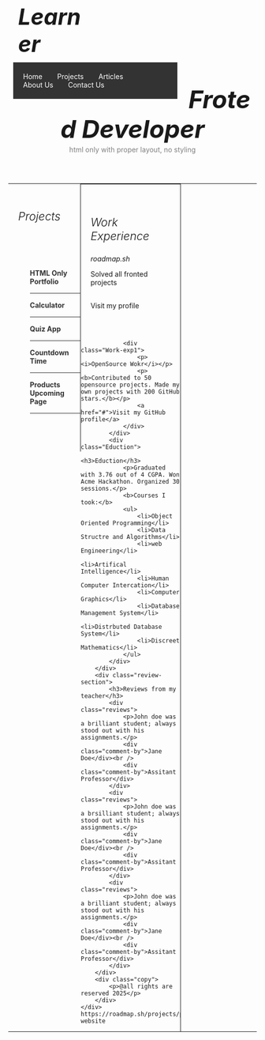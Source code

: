 <!DOCTYPE html>
<html lang="en">
<style>
    h3 {
        font-style: italic;
        font-size: 23px;
        font-weight: 300;
    }

    .main {
        width: auto;
    }

    .logo {
        width: 28%;
        float: left;
        padding: 25px 0px 0px 20px;
    }

    .logo b {
        font-size: 45px;
        font-style: italic;
    }

    .navbar {
        width: auto;
        height: 70px;
    }

    .nav-items {
        width: 70%;
        float: left;
    }

    .nav-items ul {
        list-style-type: none;
        margin: 10px;
        padding: 20px;
        overflow: hidden;
        background-color: #333333;
    }

    .nav-items li {
        float: left;
        color: #fff;
        padding: 0px 30px 0px 0px;
    }

    .nav-items li a {
        display: block;
        color: white;
        text-align: center;
        padding: 16px;
        text-decoration: none;
    }

    .nav-items li a:hover {
        background-color: #111111;
    }

    .slider {
        height: 250px;
        text-align: center;
        border-bottom: 1px solid;
    }

    .slider h1 {
        padding-top: 50px;
        font-style: italic;
        font-size: 50px;
        margin-bottom: 1px;
    }

    .slider p {
        margin-top: 3px;
        color: gray;
    }

    .about-section {
        width: 100%;
        border-bottom: 1px solid;
        float: left;

    }

    .Projects {
        width: 25%;
        float: left;
        border-right: 1px solid;
        padding: 20px 0px 0px 20px;
    }

    .Projects ul {
        list-style-type: none;
        overflow: hidden;
        margin: 77px 0px;


    }

    .Projects li {
        color: #333333;
        padding: 15px 0px 15px 0px;
        border-bottom: 1px solid;
    }

    .Work-exp {
        width: 40%;
        float: left;

        border-right: 1px solid;
    }

    .Work-exp1 {
        padding: 31px 20px;
        border-top: 1px solid;
    }

    .Work-exp1 a {
        display: block;
        padding: 16px 0px;
        text-decoration: none;
    }


    .Eduction {
        width: 30%;
        float: left;
        padding: 20px;
    }

    .Eduction ul {
        list-style-type: none;
        overflow: hidden;

    }

    .Eduction li {

        padding: 10px 0px 0px 0px;

    }

    .review-section {
        float: left;
        padding: 20px;
        padding: 20px 0 50px 0;
        border-bottom: 1px solid;
    }

    .reviews {
        width: 17%;
        border: 1px solid;
        border-radius: 40px;
        float: left;
        padding: 38px 56px;
        margin: 2px 48px;
        align-items: center;
    }

    .comment-by {
        color: gray;
    }

    .copy {
        text-align: center;
    }

    .copy p {
        padding: 20px 0px;
    }

    @media only screen and (max-width: 600px) {
        body {
            background-color: lightblue;
        }

        .nav-items {
            width: 100%;
            float: left;
        }

        .nav-items ul {
            padding: 12px;

        }

        .nav-items li {
            padding: 0px 7px 0px 0px;
            font-size: 16px;
        }

        .logo {
            width: 100%;
            float: left;
            padding: 0px 0px 0px 1px;
            text-align: center;
        }

        .slider {
            height: 170px;
            text-align: center;
            border-bottom: none;
        }

        .slider h1 {
            padding-top: 38px;
            font-style: italic;
            font-size: 39px;
            margin-bottom: 1px;
        }

        .slider p {
            margin-top: 3px;
            color: gray;
            font-size: 13px;
        }

        .Projects {
            width: 96%;
            float: left;
            border: 1px solid;
            padding: 0px 0px 0px 11px;
        }

        .Projects ul {
            margin: 27px 0px;
        }

        .Projects li {
            padding: 10px 0px 10px 0px;
        }

        .Work-exp {
            width: 100%;
            float: left;
            border: 1px solid;
        }

        .Work-exp1 {
            padding: 10px 11px;
            /* border: 1px solid; */
        }

        .Eduction {
            width: 97%;
            float: left;
            padding: 0px 0px 0px 11px;
            border: 1px solid;
        }

        .review-section {
            width: 97%;
            float: left;
            padding: 20px;
            padding: 0px 0 0px 10px;
            border: 1px solid;
        }

        .reviews {
            width: 84%;
            border: 1px solid;
            border-radius: 19px;
            float: left;
            padding: 13px 13px;
            margin: 10px 10px;
            align-items: center;
        }


    }
</style>

<head>
    <meta charset="UTF-8">
    <meta name="viewport" content="width=device-width, initial-scale=1.0">
    <title>Personal Portfolio</title>
</head>

<body>
    <div class="main">
        <div class="navbar">
            <div class="logo">
                <b>Learner</b>
            </div>
            <div class="nav-items">
                <ul>
                    <li>Home</li>
                    <li>Projects</li>
                    <li>Articles</li>
                    <li>About Us</li>
                    <li>Contact Us</li>
                </ul>
            </div>
        </div>
        <div class="slider">
            <h1>Froted Developer</h1>
            <p>html only with proper layout, no styling</p>
        </div>
        <div class="about-section">
            <div class="Projects">
                <h3>Projects</h3>
                <ul>
                    <li><b>HTML Only Portfolio</b></li>
                    <li><b>Calculator</b></li>
                    <li><b>Quiz App</b></li>
                    <li> <b>Countdown Time</b></li>
                    <li><b>Products Upcoming Page</b></li>
                </ul>
            </div>
            <div class="Work-exp">
                <div class="Work-exp1">
                    <h3>Work Experience</h3>
                    <i>roadmap.sh</i>
                    <p>Solved all fronted projects</p>
                    <a href="#">Visit my profile</a>
                </div>

                <div class="Work-exp1">
                    <p><i>OpenSource Wokr</i></p>
                    <p><b>Contributed to 50 opensource projects. Made my own projects with 200 GitHub stars.</b></p>
                    <a href="#">Visit my GitHub profile</a>
                </div>
            </div>
            <div class="Eduction">
                <h3>Eduction</h3>
                <p>Graduated with 3.76 out of 4 CGPA. Won Acme Hackathon. Organized 30 sessions.</p>
                <b>Courses I took:</b>
                <ul>
                    <li>Object Oriented Programming</li>
                    <li>Data Structre and Algorithms</li>
                    <li>web Engineering</li>
                    <li>Artifical Intelligence</li>
                    <li>Human Computer Intercation</li>
                    <li>Computer Graphics</li>
                    <li>Database Management System</li>
                    <li>Distrbuted Database System</li>
                    <li>Discreet Mathematics</li>
                </ul>
            </div>
        </div>
        <div class="review-section">
            <h3>Reviews from my teacher</h3>
            <div class="reviews">
                <p>John doe was a brilliant student; always stood out with his assignments.</p>
                <div class="comment-by">Jane Doe</div><br />
                <div class="comment-by">Assitant Professor</div>
            </div>
            <div class="reviews">
                <p>John doe was a brsilliant student; always stood out with his assignments.</p>
                <div class="comment-by">Jane Doe</div><br />
                <div class="comment-by">Assitant Professor</div>
            </div>
            <div class="reviews">
                <p>John doe was a brilliant student; always stood out with his assignments.</p>
                <div class="comment-by">Jane Doe</div><br />
                <div class="comment-by">Assitant Professor</div>
            </div>
        </div>
        <div class="copy">
            <p>@all rights are reserved 2025</p>
        </div>
    </div>
    https://roadmap.sh/projects/portfolio-website
</body>

</html>
